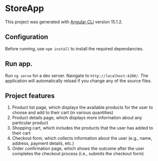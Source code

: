 # StoreApp

This project was generated with [Angular CLI](https://github.com/angular/angular-cli) version 15.1.2.

## Configuration

Before running, use `npm install` to install the required dependancies.

## Run app.

Run `ng serve` for a dev server. Navigate to `http://localhost:4200/`. The application will automatically reload if you change any of the source files.

## Project features

  1. Product list page, which displays the available products for the user to choose and add to their cart (in various quantities)
  2. Product details page, which displays more information about any particular product
  3. Shopping cart, which includes the products that the user has added to their cart
  4. Checkout form, which collects information about the user (e.g., name, address, payment details, etc.)
  5. Order confirmation page, which shows the outcome after the user completes the checkout process (i.e., submits the checkout form)




